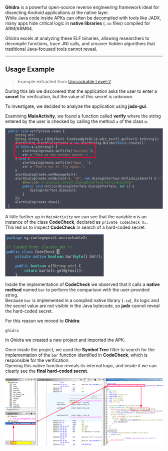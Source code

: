 **Ghidra** is a powerful open-source reverse engineering framework ideal for dissecting Android applications at the native layer.  
While Java code inside APKs can often be decompiled with tools like JADX, many apps hide critical logic in **native libraries** (`.so` files) compiled for ARM/ARM64.  

Ghidra excels at analyzing these ELF binaries, allowing researchers to decompile functions, trace JNI calls, and uncover hidden algorithms that traditional Java-focused tools cannot reveal.


---

## Usage Example
> Example extracted from [Uncrackable Level-2](https://github.com/OWASP/mastg/tree/master/Crackmes/Android/Level_02)

During this lab we discovered that the application asks the user to enter a **secret** for verification, but the value of this secret is unknown.

To investigate, we decided to analyze the application using **jadx-gui**.

Examining **MainActivity**, we found a function called **verify** where the string entered by the user is checked by calling the method `a` of the class `m`.

![](../../../../Images/uncrackable2_verify.png)

A little further up in `MainActivity` we can see that the variable `m` is an instance of the class **CodeCheck**, declared as `private CodeCheck m;`.  
This led us to inspect **CodeCheck** in search of a hard-coded secret.

![](../../../../Images/uncrackable2_CodeCheck.png) 

Inside the implementation of **CodeCheck** we observed that it calls a **native method** named `bar` to perform the comparison with the user-provided string.  
Because `bar` is implemented in a compiled native library (`.so`), its logic and the secret value are not visible in the Java bytecode, so **jadx** cannot reveal the hard-coded secret.

For this reason we moved to **Ghidra**:
```bash
ghidra
```

In Ghidra we created a new project and imported the APK.  

Once inside the project, we used the **Symbol Tree** filter to search for the implementation of the `bar` function identified in **CodeCheck**, which is responsible for the verification.  
Opening this native function reveals its internal logic, and inside it we can clearly see the **final hard-coded secret**.

![](../../../../Images/uncrackable2_secret.png)